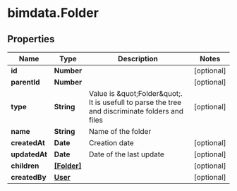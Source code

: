 # bimdata.Folder

## Properties

Name | Type | Description | Notes
------------ | ------------- | ------------- | -------------
**id** | **Number** |  | [optional] 
**parentId** | **Number** |  | [optional] 
**type** | **String** | Value is \&quot;Folder\&quot;. It is usefull to parse the tree and discriminate folders and files | [optional] 
**name** | **String** | Name of the folder | 
**createdAt** | **Date** | Creation date | [optional] 
**updatedAt** | **Date** | Date of the last update | [optional] 
**children** | [**[Folder]**](Folder.md) |  | [optional] 
**createdBy** | [**User**](User.md) |  | [optional] 


